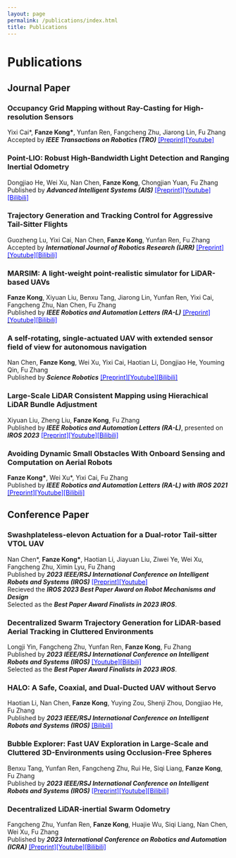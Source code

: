 ```yaml
---
layout: page
permalink: /publications/index.html
title: Publications
---
```


# Publications

## Journal Paper

### Occupancy Grid Mapping without Ray-Casting for High-resolution Sensors 
<!-- [[Preprint]](https://arxiv.org/pdf/2307.08493.pdf)[[Video]](https://www.youtube.com/watch?v=m5QQPbkYYnA) -->
Yixi Cai\*, **Fanze Kong\***, Yunfan Ren, Fangcheng Zhu, Jiarong Lin, Fu Zhang
<br>Accepted by ***IEEE Transactions on Robotics (TRO)*** [<font color=blue>[Preprint]</font>](https://arxiv.org/pdf/2307.08493.pdf)[<font color=blue>[Youtube]</font>](https://youtu.be/m5QQPbkYYnA?si=SSc4g1yhleJJoijZ)

### Point‐LIO: Robust High‐Bandwidth Light Detection and Ranging Inertial Odometry 
Dongjiao He, Wei Xu, Nan Chen, **Fanze Kong**, Chongjian Yuan, Fu Zhang
<br>Published by ***Advanced Intelligent Systems (AIS)*** [<font color=blue>[Preprint]</font>](https://onlinelibrary.wiley.com/doi/epdf/10.1002/aisy.202200459)[<font color=blue>[Youtube]</font>](https://youtu.be/oS83xUs42Uw?si=aHDnNhM_4xNcFXU-)[<font color=blue>[Bilibili]</font>](https://www.bilibili.com/video/BV1xL411R7Yq)

### Trajectory Generation and Tracking Control for Aggressive Tail-Sitter Flights
Guozheng Lu, Yixi Cai, Nan Chen, **Fanze Kong**, Yunfan Ren, Fu Zhang
<br>Accepted by ***International Journal of Robotics Research (IJRR)*** [<font color=blue>[Preprint]</font>](https://arxiv.org/pdf/2212.11552.pdf)[<font color=blue>[Youtube]</font>](https://youtu.be/2x_bLbVuyrk?si=on8mgj96K2cthpsA)[<font color=blue>[Bilibili]</font>](https://www.bilibili.com/video/BV1Z84y1s7BR)

### MARSIM: A light-weight point-realistic simulator for LiDAR-based UAVs
**Fanze Kong**, Xiyuan Liu, Benxu Tang, Jiarong Lin, Yunfan Ren, Yixi Cai, Fangcheng Zhu, Nan Chen, Fu Zhang
<br>Published by ***IEEE Robotics and Automation Letters (RA-L)*** [<font color=blue>[Preprint]</font>](https://arxiv.org/abs/2211.10716.pdf)[<font color=blue>[Youtube]</font>](https://youtu.be/hiRtcq-5lN0?si=ELwVtgSFala3ncQU)[<font color=blue>[Bilibili]</font>](https://www.bilibili.com/video/BV1M84y117KG)

### A self-rotating, single-actuated UAV with extended sensor field of view for autonomous navigation
Nan Chen, **Fanze Kong**, Wei Xu, Yixi Cai, Haotian Li, Dongjiao He, Youming Qin, Fu Zhang
<br>Published by ***Science Robotics*** [<font color=blue>[Preprint]</font>](https://mars.hku.hk/papers/scirobotics.ade4538_.pdf)[<font color=blue>[Youtube]</font>](https://youtu.be/lrEJnJrRJsQ?si=AjWy0GhPUC-1RrOC)[<font color=blue>[Bilibili]</font>](https://www.bilibili.com/video/BV1Ro4y1i7mE)

### Large-Scale LiDAR Consistent Mapping using Hierachical LiDAR Bundle Adjustment
Xiyuan Liu, Zheng Liu, **Fanze Kong**, Fu Zhang
<br>Published by ***IEEE Robotics and Automation Letters (RA-L)***, presented on ***IROS 2023*** [<font color=blue>[Preprint]</font>](https://arxiv.org/abs/2209.11939.pdf)[<font color=blue>[Youtube]</font>](https://youtu.be/CuLnTnXVujw?si=DFdouSceGqpEP_Zn)[<font color=blue>[Bilibili]</font>](https://www.bilibili.com/video/BV1Qg41127j9)

### Avoiding Dynamic Small Obstacles With Onboard Sensing and Computation on Aerial Robots 
**Fanze Kong\***, Wei Xu\*, Yixi Cai, Fu Zhang
<br>Published by ***IEEE Robotics and Automation Letters (RA-L) with IROS 2021*** [<font color=blue>[Preprint]</font>](https://arxiv.org/abs/2103.00406.pdf)[<font color=blue>[Youtube]</font>](https://youtu.be/mjtmpEYwQsI?si=6gpj3JQG0wbc4xxU)[<font color=blue>[Bilibili]</font>](https://www.bilibili.com/video/BV1w3411k7bj)

## Conference Paper

### Swashplateless-elevon Actuation for a Dual-rotor Tail-sitter VTOL UAV
Nan Chen\*, **Fanze Kong\***, Haotian Li, Jiayuan Liu, Ziwei Ye, Wei Xu, Fangcheng Zhu, Ximin Lyu, Fu Zhang
<br>Published by ***2023 IEEE/RSJ International Conference on Intelligent Robots and Systems (IROS)*** [<font color=blue>[Preprint]</font>](https://arxiv.org/abs/2309.13559.pdf)[<font color=blue>[Youtube]</font>](https://youtu.be/Sx9Rk4Zf7sQ?si=-JGP7CZFW_FYLHKX)
<br>Recieved the ***IROS 2023 Best Paper Award on Robot Mechanisms and Design***
<br>Selected as the ***Best Paper Award Finalists in 2023 IROS***.

### Decentralized Swarm Trajectory Generation for LiDAR-based Aerial Tracking in Cluttered Environments
Longji Yin, Fangcheng Zhu, Yunfan Ren, **Fanze Kong**, Fu Zhang
<br>Published by ***2023 IEEE/RSJ International Conference on Intelligent Robots and Systems (IROS)*** [<font color=blue>[Youtube]</font>](https://youtu.be/04-ls0PHkuU?si=BJxpHd4aQ52Sw8eM)[<font color=blue>[Bilibili]</font>](https://www.bilibili.com/video/BV1bv4y1Y7Sa)
<br>Selected as the ***Best Paper Award Finalists in 2023 IROS***.

### HALO: A Safe, Coaxial, and Dual-Ducted UAV without Servo
Haotian Li, Nan Chen, **Fanze Kong**, Yuying Zou, Shenji Zhou, Dongjiao He, Fu Zhang
<br>Published by ***2023 IEEE/RSJ International Conference on Intelligent Robots and Systems (IROS)*** [<font color=blue>[Bilibili]</font>](https://www.bilibili.com/video/BV1ys4y1L7eG)

### Bubble Explorer: Fast UAV Exploration in Large-Scale and Cluttered 3D-Environments using Occlusion-Free Spheres
Benxu Tang, Yunfan Ren, Fangcheng Zhu, Rui He, Siqi Liang, **Fanze Kong**, Fu Zhang
<br>Published by ***2023 IEEE/RSJ International Conference on Intelligent Robots and Systems (IROS)*** [<font color=blue>[Preprint]</font>](https://arxiv.org/abs/2304.00852.pdf)[<font color=blue>[Youtube]</font>](https://youtu.be/4FqgNSbrx04?si=9UADubCFxVe6lAwz)[<font color=blue>[Bilibili]</font>](https://www.bilibili.com/video/BV1zx4y1K7LJ)

### Decentralized LiDAR-inertial Swarm Odometry
Fangcheng Zhu, Yunfan Ren, **Fanze Kong**, Huajie Wu, Siqi Liang, Nan Chen, Wei Xu, Fu Zhang
<br>Published by ***2023 International Conference on Robotics and Automation (ICRA)*** [<font color=blue>[Preprint]</font>](https://arxiv.org/abs/2209.06628.pdf)[<font color=blue>[Youtube]</font>](https://youtu.be/MxeoKVXrmEs?si=THjCu3x7MQKRYndr)[<font color=blue>[Bilibili]</font>](https://www.bilibili.com/video/BV1dg411m7Co)